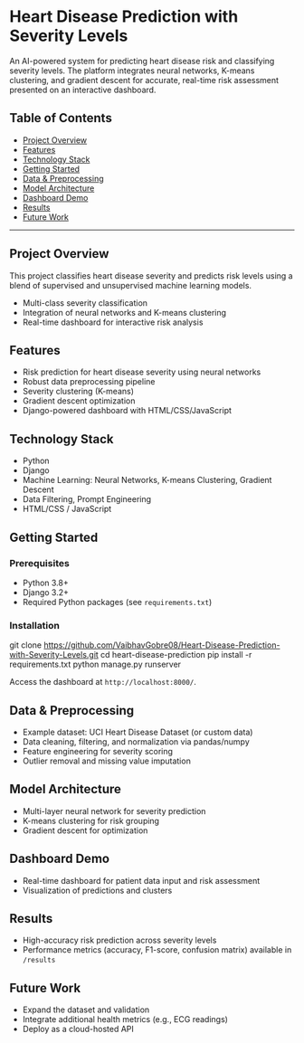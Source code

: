 # Heart Disease Prediction with Severity Levels

An AI-powered system for predicting heart disease risk and classifying severity levels. The platform integrates neural networks, K-means clustering, and gradient descent for accurate, real-time risk assessment presented on an interactive dashboard.

## Table of Contents

- [Project Overview](#project-overview)
- [Features](#features)
- [Technology Stack](#technology-stack)
- [Getting Started](#getting-started)
- [Data & Preprocessing](#data--preprocessing)
- [Model Architecture](#model-architecture)
- [Dashboard Demo](#dashboard-demo)
- [Results](#results)
- [Future Work](#future-work)


---

## Project Overview

This project classifies heart disease severity and predicts risk levels using a blend of supervised and unsupervised machine learning models.
- Multi-class severity classification
- Integration of neural networks and K-means clustering
- Real-time dashboard for interactive risk analysis

## Features

- Risk prediction for heart disease severity using neural networks
- Robust data preprocessing pipeline
- Severity clustering (K-means)
- Gradient descent optimization
- Django-powered dashboard with HTML/CSS/JavaScript

## Technology Stack

- Python
- Django
- Machine Learning: Neural Networks, K-means Clustering, Gradient Descent
- Data Filtering, Prompt Engineering
- HTML/CSS / JavaScript

## Getting Started

### Prerequisites

- Python 3.8+
- Django 3.2+
- Required Python packages (see `requirements.txt`)

### Installation

git clone https://github.com/VaibhavGobre08/Heart-Disease-Prediction-with-Severity-Levels.git
cd heart-disease-prediction
pip install -r requirements.txt
python manage.py runserver

Access the dashboard at `http://localhost:8000/`.

## Data & Preprocessing

- Example dataset: UCI Heart Disease Dataset (or custom data)
- Data cleaning, filtering, and normalization via pandas/numpy
- Feature engineering for severity scoring
- Outlier removal and missing value imputation

## Model Architecture

- Multi-layer neural network for severity prediction
- K-means clustering for risk grouping
- Gradient descent for optimization

## Dashboard Demo

- Real-time dashboard for patient data input and risk assessment
- Visualization of predictions and clusters

## Results

- High-accuracy risk prediction across severity levels
- Performance metrics (accuracy, F1-score, confusion matrix) available in `/results`

## Future Work

- Expand the dataset and validation
- Integrate additional health metrics (e.g., ECG readings)
- Deploy as a cloud-hosted API

